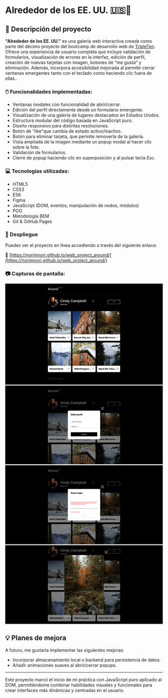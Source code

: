 # Alrededor de los EE. UU. 🇺🇸📸

## 📝 Descripción del proyecto

**"Alrededor de los EE. UU."** es una galería web interactiva creada como parte del décimo proyecto del bootcamp de desarrollo web de [TripleTen](https://tripleten.com/). Ofrece una experiencia de usuario completa que incluye validación de formularios, visualización de errores en la interfaz, edición de perfil, creación de nuevas tarjetas con imagen, botones de “me gusta” y eliminación. Además, incorpora accesibilidad mejorada al permitir cerrar ventanas emergentes tanto con el teclado como haciendo clic fuera de ellas..

### 🖱️ Funcionalidades implementadas:
- Ventanas modales con funcionalidad de abrir/cerrar.
- Edición del perfil directamente desde un formulario emergente.
- Visualización de una galería de lugares destacados en Estados Unidos.
- Estructura modular del código basada en JavaScript puro.
- Diseño responsivo para distintas resoluciones.
- Botón de "like"que cambia de estado activo/inactivo.  
- Botón para eliminar tarjeta, que permite removerla de la galería.  
- Vista ampliada de la imagen mediante un popup modal al hacer clic sobre la foto.
- Validación de formularios.
- Cierre de popup haciendo clic en superposición y al pulsar tecla *Esc*.

### 💻 Tecnologías utilizadas:
- HTML5
- CSS3
- ES6
- Figma
- JavaScript (DOM, eventos, manipulación de nodos, módulos)
- POO
- Metodología BEM
- Git & GitHub Pages

### 🚀 Despliegue
Puedes ver el proyecto en línea accediendo a través del siguiente enlace:

🔗 [https://norimnori.github.io/web_project_around/](https://norimnori.github.io/web_project_around/)

### 📷 Capturas de pantalla:

![Captura](./images/around-us-overview.png)
![Captura](./images/around-us-popup-profile.png)
![Captura](./images/around-us-form-validation.png)
![Captura](./images/around-us-image-popup.png)

## 💡 Planes de mejora

A futuro, me gustaría implementar las siguientes mejoras:

- Incorporar almacenamiento local o backend para persistencia de datos.
- Añadir animaciones suaves al abrir/cerrar popups.

---

Este proyecto marcó el inicio de mi práctica con JavaScript puro aplicado al DOM, permitiéndome combinar habilidades visuales y funcionales para crear interfaces más dinámicas y centradas en el usuario.
